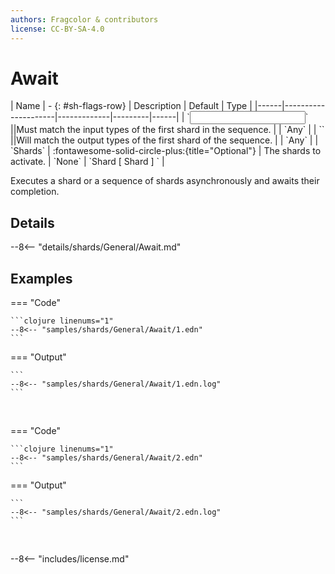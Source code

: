 ```yaml
---
authors: Fragcolor & contributors
license: CC-BY-SA-4.0
---
```



# Await

<div class="sh-parameters" markdown="1">
| Name | - {: #sh-flags-row} | Description | Default | Type |
|------|---------------------|-------------|---------|------|
| `<input>` ||Must match the input types of the first shard in the sequence. | | `Any` |
| `<output>` ||Will match the output types of the first shard of the sequence. | | `Any` |
| `Shards` | :fontawesome-solid-circle-plus:{title="Optional"}  | The shards to activate. | `None` | `Shard [ Shard ] ` |

</div>

Executes a shard or a sequence of shards asynchronously and awaits their completion.

## Details

--8<-- "details/shards/General/Await.md"


## Examples

=== "Code"

    ```clojure linenums="1"
    --8<-- "samples/shards/General/Await/1.edn"
    ```

=== "Output"

    ```
    --8<-- "samples/shards/General/Await/1.edn.log"
    ```
&nbsp;

=== "Code"

    ```clojure linenums="1"
    --8<-- "samples/shards/General/Await/2.edn"
    ```

=== "Output"

    ```
    --8<-- "samples/shards/General/Await/2.edn.log"
    ```
&nbsp;

--8<-- "includes/license.md"
